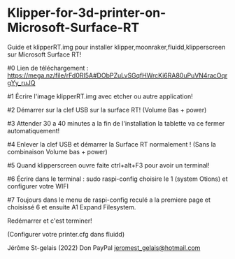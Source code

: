 # Klipper-for-3d-printer-on-Microsoft-Surface-RT

Guide et klipperRT.img pour installer klipper,moonraker,fluidd,klipperscreen sur Microsoft Surface RT!

#0 Lien de téléchargement : https://mega.nz/file/rFd0RI5A#DObPZuLvSGqfHWrcKi6RA80uPuVN4racOqrgYy_ruJQ

#1 Écrire l'image klipperRT.img avec etcher ou autre application!

#2 Démarrer sur la clef USB sur la surface RT! (Volume Bas + power)

#3 Attender 30 a 40 minutes a la fin de l'installation la tablette va ce fermer automatiquement!

#4 Enlever la clef USB et démarrer la Surface RT normalement ! (Sans la combinaison Volume bas + power)

#5 Quand klipperscreen ouvre faite ctrl+alt+F3 pour avoir un terminal!

#6 Écrire dans le terminal : sudo raspi-config choisire le 1 (system Otions) et configurer votre WIFI

#7 Toujours dans le menu de raspi-config reculé a la premiere page et choisissé 6 et ensuite A1 Expand Filesystem.

Redémarrer et c'est terminer!

(Configurer votre printer.cfg dans fluidd)



Jérôme St-gelais (2022) Don PayPal jeromest_gelais@hotmail.com
